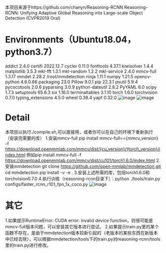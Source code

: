 本项目来源于https://github.com/chanyn/Reasoning-RCNN
Reasoning-RCNN: Unifying Adaptive Global Reasoning into Large-scale Object Detection (CVPR2019 Oral)
# Environments（Ubuntu18.04，python3.7）
addict            2.4.0
certifi           2022.12.7
cycler            0.11.0
fonttools         4.37.1
kiwisolver        1.4.4
matplotlib        3.5.3
mkl-fft           1.3.1
mkl-random        1.2.2
mkl-service       2.4.0
mmcv-full         1.3.17
mmdet             2.28.2    /root/mmdetection
ninja             1.11.1
numpy             1.21.5
opencv-python     4.6.0.66
packaging         23.0
Pillow            9.0.1
pip               22.3.1
psutil            5.9.4
pycocotools       2.0.6
pyparsing         3.0.9
python-dateutil   2.8.2
PyYAML            6.0
scipy             1.7.3
setuptools        65.6.3
six               1.16.0
terminaltables    3.1.10
torch             1.6.0
torchvision       0.7.0
typing_extensions 4.5.0
wheel             0.38.4
yapf              0.32.0
![image](https://user-images.githubusercontent.com/105783906/222872199-fd4dd8d7-ddd7-4a1a-915a-96ec02d1fb8d.png)
![image](https://user-images.githubusercontent.com/105783906/222872207-b0e6ba0f-5d1d-45aa-85d8-c7eff075c017.png)
# Detail
本项目以执行./compile.sh,可以直接用，或者你可以在自己的环境下重新执行（安装完需要的库）
1.安装mmcv-full
pip install mmcv-full=={mmcv_version} -f https://download.openmmlab.com/mmcv/dist/{cu_version}/{torch_version}/index.html
例如pip install mmcv-full -f https://download.openmmlab.com/mmcv/dist/cu101/torch1.6.0/index.html
2.安装mmdetection
git clone https://github.com/open-mmlab/mmdetection.git
cd mmdetection
pip install -v -e .
3.安装上述所需的库，包括torch1.6.0和torchvision0.7.0
4.执行训练（reasoning-rcnn目录下）：python ./tools/train.py configs/faster_rcnn_r101_fpn_1x_coco.py
![image](https://user-images.githubusercontent.com/105783906/222872455-0e308d56-1cc9-4526-9be6-5139836906f0.png)
# 其它
1.如果提示RuntimeError: CUDA error: invalid device function，则很可能是mmcv-full版本问题，可以安装其它版本进行尝试。
2.如果提示train.py里的某个函数不存在，是由于mmdetection版本较新引起的（老版本的某些东西在新版本中已经去除），可以根据mmdetection/tools下的train.py对reasoning-rcnn/tools里的train.py进行修改。
